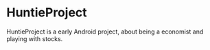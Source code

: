 # HuntieProject

HuntieProject is a early Android project, about being a economist and playing with stocks.
